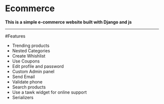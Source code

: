 # Ecommerce
**This is a simple e-commerce website built with Django and js**
<hr>

#Features  <br>
- Trending products <br>
- Nested Categories <br>
- Create Whishlist <br>
- Use Coupons <br>
- Edit profile and password <br>
- Custom Admin panel <br>
- Send Email <br>
- Validate phone <br>
- Search products <br>
- Use a tawk widget for online support <br>
- Serializers
